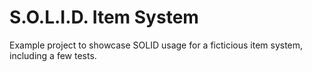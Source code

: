 # S.O.L.I.D. Item System

Example project to showcase SOLID usage for a ficticious item system, including a few tests.